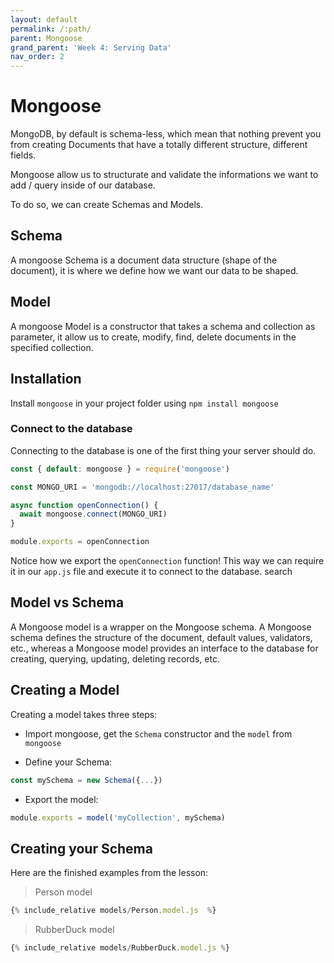 ```yaml
---
layout: default
permalink: /:path/
parent: Mongoose
grand_parent: 'Week 4: Serving Data'
nav_order: 2
---
```


# Mongoose

MongoDB, by default is schema-less, which mean that nothing prevent you from creating Documents that have a totally different structure, different fields.

Mongoose allow us to structurate and validate the informations we want to add / query inside of our database.

To do so, we can create Schemas and Models.

## Schema

A mongoose Schema is a document data structure (shape of the document), it is where we define how we want our data to be shaped.

## Model

A mongoose Model is a constructor that takes a schema and collection as parameter, it allow us to create, modify, find, delete documents in the specified collection.

## Installation

Install `mongoose` in your project folder using `npm install mongoose`

### Connect to the database

Connecting to the database is one of the first thing your server should do.

```js
const { default: mongoose } = require('mongoose')

const MONGO_URI = 'mongodb://localhost:27017/database_name'

async function openConnection() {
  await mongoose.connect(MONGO_URI)
}

module.exports = openConnection
```

Notice how we export the `openConnection` function!
This way we can require it in our `app.js` file and execute it to connect to the database.
search

## Model vs Schema

A Mongoose model is a wrapper on the Mongoose schema. A Mongoose schema defines the structure of the document, default values, validators, etc., whereas a Mongoose model provides an interface to the database for creating, querying, updating, deleting records, etc.

## Creating a Model

Creating a model takes three steps:

- Import mongoose, get the `Schema` constructor and the `model` from `mongoose`

- Define your Schema:

```js
const mySchema = new Schema({...})
```

- Export the model:

```js
module.exports = model('myCollection', mySchema)
```

## Creating your Schema

Here are the finished examples from the lesson:

> Person model

```js
{% include_relative models/Person.model.js  %}
```

> RubberDuck model

```js
{% include_relative models/RubberDuck.model.js %}
```
